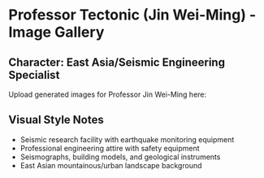 # Professor Tectonic (Jin Wei-Ming) - Image Gallery

## Character: East Asia/Seismic Engineering Specialist

Upload generated images for Professor Jin Wei-Ming here:

## Visual Style Notes
- Seismic research facility with earthquake monitoring equipment
- Professional engineering attire with safety equipment
- Seismographs, building models, and geological instruments
- East Asian mountainous/urban landscape background
